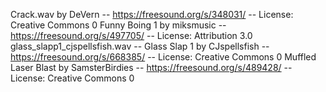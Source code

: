Crack.wav by DeVern -- https://freesound.org/s/348031/ -- License: Creative Commons 0
Funny Boing 1 by miksmusic -- https://freesound.org/s/497705/ -- License: Attribution 3.0
glass_slapp1_cjspellsfish.wav -- Glass Slap 1 by CJspellsfish -- https://freesound.org/s/668385/ -- License: Creative Commons 0
Muffled Laser Blast by SamsterBirdies -- https://freesound.org/s/489428/ -- License: Creative Commons 0
